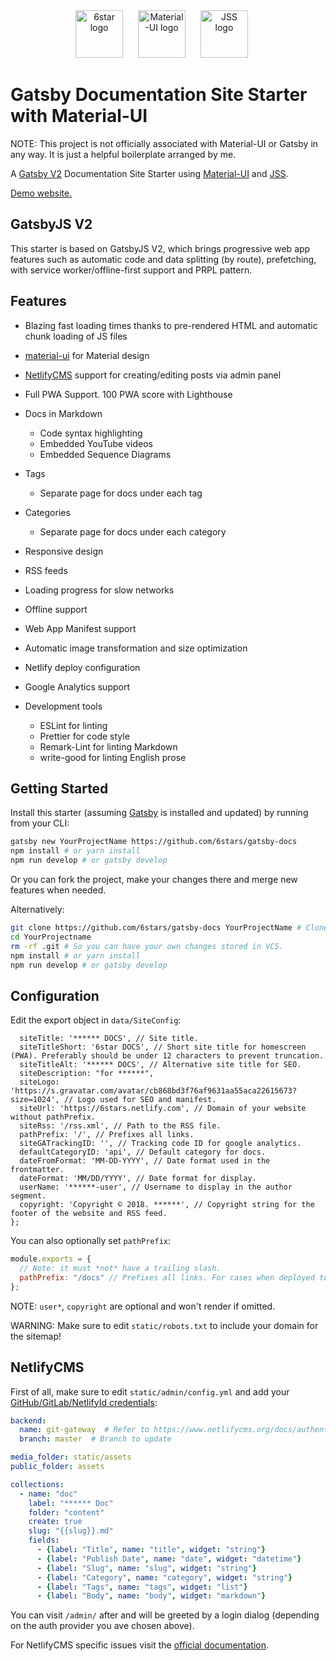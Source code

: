 <div align="center">
    <img src="https://6star.pw/ios/ios-appicon-76-76.png" alt="6star logo" width="76" style="margin-right: 20px;">
    <img src="https://material-ui.com/static/images/material-ui-logo.svg" alt="Material-UI logo" width="76" style="padding-right: 20px;">
    <img src="https://raw.githubusercontent.com/jsstyles/logo/master/logo.png" alt="JSS logo" width="76" style="padding-right: 20px;">
</div>

# Gatsby Documentation Site Starter with Material-UI
NOTE: This project is not officially associated with Material-UI or Gatsby in any way. It is just a helpful boilerplate arranged by me.

A [Gatsby V2](https://github.com/gatsbyjs/gatsby/) Documentation Site Starter using [Material-UI](https://material-ui.com) and [JSS](https://cssinjs.org).

[Demo website.](https://6star.pw)

## GatsbyJS V2

This starter is based on GatsbyJS V2, which brings progressive web app features such as automatic code and data splitting (by route), prefetching, with service worker/offline-first support and PRPL pattern.

## Features

- Blazing fast loading times thanks to pre-rendered HTML and automatic chunk loading of JS files
- [material-ui](https://material-ui.com) for Material design
- [NetlifyCMS](https://www.netlifycms.org/docs/intro/) support for creating/editing posts via admin panel

- Full PWA Support. 100 PWA score with Lighthouse
- Docs in Markdown
  - Code syntax highlighting
  - Embedded YouTube videos
  - Embedded Sequence Diagrams
- Tags
  - Separate page for docs under each tag
- Categories
  - Separate page for docs under each category
- Responsive design
- RSS feeds
- Loading progress for slow networks
- Offline support
- Web App Manifest support
- Automatic image transformation and size optimization
- Netlify deploy configuration
- Google Analytics support
- Development tools
  - ESLint for linting
  - Prettier for code style
  - Remark-Lint for linting Markdown
  - write-good for linting English prose

## Getting Started

Install this starter (assuming [Gatsby](https://github.com/gatsbyjs/gatsby/) is installed and updated) by running from your CLI:

```sh
gatsby new YourProjectName https://github.com/6stars/gatsby-docs
npm install # or yarn install
npm run develop # or gatsby develop
```

Or you can fork the project, make your changes there and merge new features when needed.

Alternatively:

```sh
git clone https://github.com/6stars/gatsby-docs YourProjectName # Clone the project
cd YourProjectname
rm -rf .git # So you can have your own changes stored in VCS.
npm install # or yarn install
npm run develop # or gatsby develop
```

## Configuration

Edit the export object in `data/SiteConfig`:

```jsmodule.exports = {
  siteTitle: '****** DOCS', // Site title.
  siteTitleShort: '6star DOCS', // Short site title for homescreen (PWA). Preferably should be under 12 characters to prevent truncation.  
  siteTitleAlt: '****** DOCS', // Alternative site title for SEO.
  siteDescription: "for ******",
  siteLogo: 'https://s.gravatar.com/avatar/cb868bd3f76af9631aa55aca22615673?size=1024', // Logo used for SEO and manifest.
  siteUrl: 'https://6stars.netlify.com', // Domain of your website without pathPrefix.
  siteRss: '/rss.xml', // Path to the RSS file.
  pathPrefix: '/', // Prefixes all links.
  siteGATrackingID: '', // Tracking code ID for google analytics.
  defaultCategoryID: 'api', // Default category for docs.
  dateFromFormat: 'MM-DD-YYYY', // Date format used in the frontmatter.
  dateFormat: 'MM/DD/YYYY', // Date format for display.
  userName: '******-user', // Username to display in the author segment.
  copyright: 'Copyright © 2018. ******', // Copyright string for the footer of the website and RSS feed.
};
```

You can also optionally set `pathPrefix`:

```js
module.exports = {
  // Note: it must *not* have a trailing slash.
  pathPrefix: "/docs" // Prefixes all links. For cases when deployed to example.github.io/docs/.
};
```

NOTE: `user*`, `copyright` are optional and won't render if omitted.

WARNING: Make sure to edit `static/robots.txt` to include your domain for the sitemap!

## NetlifyCMS

First of all, make sure to edit `static/admin/config.yml` and add your [GitHub/GitLab/NetlifyId credentials](https://www.netlifycms.org/docs/authentication-backends/):

```yml
backend:
  name: git-gateway  # Refer to https://www.netlifycms.org/docs/authentication-backends/ for auth backend list and instructions
  branch: master  # Branch to update

media_folder: static/assets
public_folder: assets

collections:
  - name: "doc"
    label: "****** Doc"
    folder: "content"
    create: true
    slug: "{{slug}}.md"
    fields:
      - {label: "Title", name: "title", widget: "string"}
      - {label: "Publish Date", name: "date", widget: "datetime"}
      - {label: "Slug", name: "slug", widget: "string"}
      - {label: "Category", name: "category", widget: "string"}
      - {label: "Tags", name: "tags", widget: "list"}
      - {label: "Body", name: "body", widget: "markdown"}
```

You can visit `/admin/` after and will be greeted by a login dialog (depending on the auth provider you ave chosen above).

For NetlifyCMS specific issues visit the [official documentation](https://www.netlifycms.org/docs/intro/).
